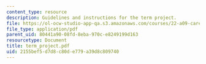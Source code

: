 ```yaml
---
content_type: resource
description: Guidelines and instructions for the term project.
file: https://ol-ocw-studio-app-qa.s3.amazonaws.com/courses/22-a09-career-options-for-biomedical-research-fall-2006/2155bef5d7d8c80de779a39d8c809740_term_project.pdf
file_type: application/pdf
parent_uid: 80441a90-08fd-8eba-970c-e8249199d163
resourcetype: Document
title: term_project.pdf
uid: 2155bef5-d7d8-c80d-e779-a39d8c809740
---
```

